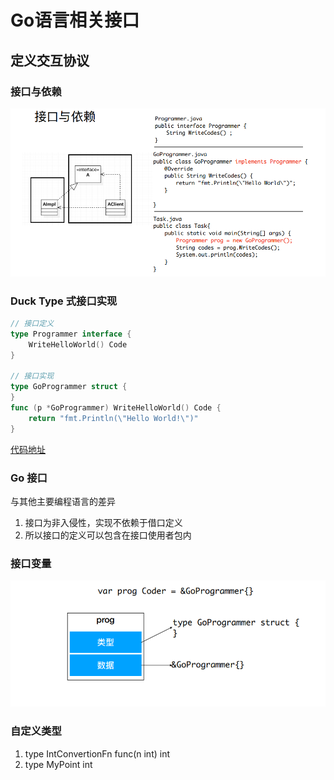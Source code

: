 # Go语言相关接口  

## 定义交互协议

### 接⼝与依赖

![接口与依赖](../resource/接口与依赖.png)


### Duck Type 式接⼝实现

```Go
// 接⼝定义
type Programmer interface {
    WriteHelloWorld() Code
}

// 接⼝实现
type GoProgrammer struct {
}
func (p *GoProgrammer) WriteHelloWorld() Code {
    return "fmt.Println(\"Hello World!\")"
}
```
[代码地址](../code/go_learning/src/ch11/interface/interface_test.go)

### Go 接⼝

与其他主要编程语⾔的差异  
1. 接⼝为⾮⼊侵性，实现不依赖于借⼝定义
2. 所以接⼝的定义可以包含在接⼝使⽤者包内

### 接口变量

![接口变量](../resource/接口变量.png)

### ⾃定义类型

1. type IntConvertionFn func(n int) int
2. type MyPoint int